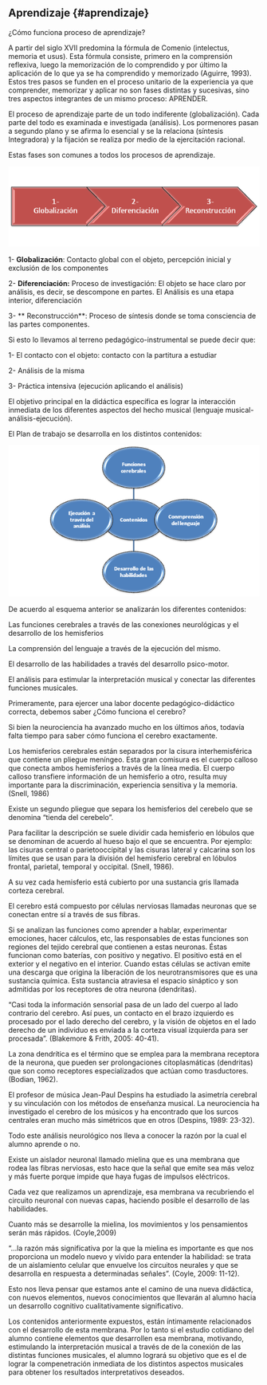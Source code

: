 ## Aprendizaje {#aprendizaje}

¿Cómo funciona proceso de aprendizaje? 

A partir del siglo XVII predomina la fórmula de Comenio \(intelectus, memoria et usus\). Esta fórmula consiste, primero en  la comprensión reflexiva, luego la memorización de lo comprendido y por último la aplicación de lo que ya se ha comprendido y memorizado \(Aguirre, 1993\). Estos tres pasos  se funden en el proceso unitario de la experiencia ya que comprender, memorizar y aplicar no son fases distintas y sucesivas, sino tres aspectos integrantes de un mismo proceso: APRENDER.

El proceso de aprendizaje parte de un todo indiferente \(globalización\). Cada parte del todo es examinada e investigada \(análisis\). Los pormenores pasan a segundo plano y se afirma lo esencial y se la relaciona \(síntesis Integradora\) y la fijación se realiza por medio de la ejercitación racional.

Estas fases son comunes a todos los procesos de aprendizaje.

![](/images/image4.png)

1-   **Globalización**: Contacto global con el objeto,  percepción inicial y exclusión de los componentes

2-   **Diferenciación:** Proceso de investigación: El objeto se hace claro por análisis, es decir, se descompone en partes. El Análisis es una etapa interior, diferenciación

3-  ** Reconstrucción**: Proceso de síntesis donde se toma consciencia de las partes componentes.



Si esto lo llevamos al terreno pedagógico-instrumental se puede decir que:

1-      El contacto con el objeto: contacto con la partitura a estudiar

2-      Análisis de la misma

3-      Práctica intensiva \(ejecución aplicando el análisis\)





El objetivo principal en la didáctica específica es lograr la interacción inmediata de los diferentes aspectos del hecho musical \(lenguaje musical-análisis-ejecución\).

El Plan de trabajo se desarrolla en los distintos contenidos:

![](/images/image5.png)

De acuerdo al esquema anterior se analizarán los diferentes contenidos:

Las funciones cerebrales a través de las conexiones neurológicas y el desarrollo de los hemisferios

La comprensión del lenguaje a través de la ejecución del mismo.

El desarrollo de las habilidades a través del desarrollo psico-motor.

El análisis para estimular la interpretación musical y conectar las diferentes funciones musicales.

Primeramente, para ejercer una labor docente pedagógico-didáctico correcta, debemos saber ¿Cómo funciona el cerebro?

Si bien la neurociencia ha avanzado mucho en los últimos años, todavía falta tiempo para saber cómo funciona el cerebro exactamente.

Los hemisferios cerebrales están separados  por la cisura interhemisférica que contiene un pliegue meníngeo. Esta gran comisura es el cuerpo calloso que conecta ambos hemisferios a través de la línea media. El cuerpo calloso transfiere información de un hemisferio a otro, resulta muy importante para la discriminación, experiencia sensitiva y la memoria. \(Snell, 1986\)

Existe un segundo pliegue que separa los hemisferios del cerebelo que se denomina “tienda del cerebelo”.

Para facilitar la descripción se suele dividir cada hemisferio en lóbulos que se denominan de acuerdo al hueso bajo el que se encuentra. Por ejemplo: las cisuras central o parietooccipital y las cisuras lateral y calcarina son los límites que se usan para la división del hemisferio cerebral en lóbulos frontal, parietal, temporal y occipital. \(Snell, 1986\).

A su vez cada hemisferio está cubierto por una sustancia gris llamada corteza cerebral.

El cerebro está compuesto por células nerviosas llamadas neuronas que se conectan entre sí a través de sus fibras.

Si se analizan las funciones como aprender a hablar, experimentar emociones, hacer cálculos, etc, las responsables de estas funciones son regiones del tejido cerebral que contienen a estas neuronas. Éstas funcionan como baterías, con positivo y negativo. El positivo está en el exterior y el negativo en el interior. Cuando estas células se activan emite una descarga que origina la liberación de los neurotransmisores que es una sustancia química. Esta sustancia atraviesa el espacio sináptico y son admitidas por los receptores de otra neurona \(dendritas\).

“Casi toda la información sensorial pasa de un lado del cuerpo al lado contrario del cerebro. Así pues, un contacto en el brazo izquierdo es procesado por el lado derecho del cerebro, y la visión de objetos en el lado derecho de un individuo es enviada a la corteza visual izquierda para ser procesada”. \(Blakemore & Frith, 2005: 40-41\).

La zona dendrítica es el término que se emplea para la membrana receptora de la neurona, que pueden ser prolongaciones citoplasmáticas \(dendritas\) que son como receptores especializados que actúan como trasductores. \(Bodian, 1962\).

El profesor de música Jean-Paul Despins ha estudiado la asimetría cerebral y su vinculación con los métodos de enseñanza musical. La neurociencia ha investigado el cerebro de los músicos y ha encontrado que los surcos centrales eran mucho más simétricos que en otros \(Despins, 1989: 23-32\).

Todo este análisis neurológico nos lleva a conocer la razón por la cual el alumno aprende o no.

Existe un aislador neuronal llamado mielina que es una membrana que rodea las fibras nerviosas, esto hace que la señal que emite sea más veloz y más fuerte porque impide que haya fugas de impulsos eléctricos.

Cada vez que realizamos un aprendizaje, esa membrana va recubriendo el circuito neuronal con nuevas capas, haciendo posible el desarrollo de las habilidades.

Cuanto más se desarrolle la mielina, los movimientos y los pensamientos serán más rápidos. \(Coyle,2009\)

“…la razón más significativa por la que la mielina es importante es que nos proporciona un modelo nuevo y vívido para entender la habilidad: se trata de un aislamiento celular que envuelve los circuitos neurales y que se desarrolla en respuesta a determinadas señales”. \(Coyle, 2009: 11-12\).

Esto nos lleva pensar que estamos ante el camino de una nueva didáctica, con nuevos elementos, nuevos conocimientos que llevarán al alumno hacia un desarrollo cognitivo cualitativamente significativo.

Los contenidos anteriormente expuestos, están íntimamente relacionados con el desarrollo de esta membrana. Por lo tanto si el estudio cotidiano del alumno contiene elementos que desarrollen esa membrana, motivando, estimulando la interpretación musical a través de de la conexión de las distintas funciones musicales, el alumno logrará su objetivo que es el de lograr la compenetración inmediata de los distintos aspectos musicales para obtener los resultados interpretativos deseados.

